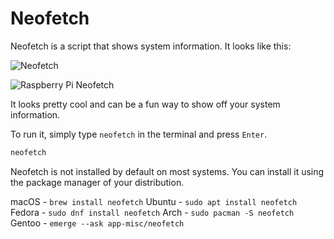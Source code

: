 # Neofetch

Neofetch is a script that shows system information. It looks like this:

![Neofetch](/neofetch.png)

![Raspberry Pi Neofetch](/neofetch-2.png)

It looks pretty cool and can be a fun way to show off your system information.

To run it, simply type `neofetch` in the terminal and press `Enter`.

```bash
neofetch
```

Neofetch is not installed by default on most systems. You can install it using the package manager of your distribution. 

macOS  - `brew install neofetch`
Ubuntu - `sudo apt install neofetch`
Fedora - `sudo dnf install neofetch`
Arch   - `sudo pacman -S neofetch`
Gentoo - `emerge --ask app-misc/neofetch`
